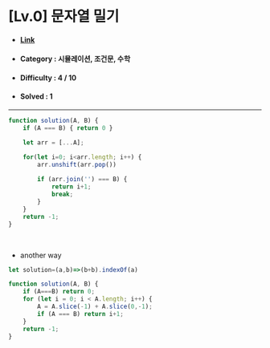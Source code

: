 # [Lv.0] 문자열 밀기 
* #### [Link](https://school.programmers.co.kr/learn/courses/30/lessons/120921)
* #### Category : 시뮬레이션, 조건문, 수학
* #### Difficulty : 4 / 10  
* #### Solved : 1

<hr />

```js
function solution(A, B) {
    if (A === B) { return 0 }

    let arr = [...A];

    for(let i=0; i<arr.length; i++) {
        arr.unshift(arr.pop())
        
        if (arr.join('') === B) {
            return i+1;
            break;
        }
    }
    return -1;
}
```

<br />

* another way 
```js
let solution=(a,b)=>(b+b).indexOf(a)
```
```js
function solution(A, B) {
    if (A===B) return 0;
    for (let i = 0; i < A.length; i++) {
        A = A.slice(-1) + A.slice(0,-1);
        if (A === B) return i+1;
    }
    return -1;
}
```